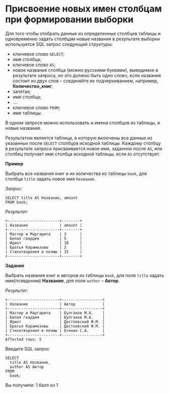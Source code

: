 # Присвоение новых имен столбцам при формировании выборки

Для того чтобы отобрать данные из определенных столбцов таблицы и одновременно задать столбцам новые названия в результате выборки используется SQL запрос следующей структуры: 

- ключевое слово `SELECT`; 
- имя столбца;
- ключевое слово `AS`; 
- новое название столбца (можно русскими буквами), выводимое в результате запроса, но это должно быть одно слово, если название состоит из двух слов – соединяйте их подчеркиванием, например, **Количество_книг**; 
- запятая; 
- имя столбца; 
- ....
- ключевое слово `FROM`; 
- имя таблицы.

В одном запросе можно использовать и имена столбцов из таблицы, и новые названия.

Результатом является таблица, в которую включены все данные из указанных после `SELECT` столбцов исходной таблицы. Каждому столбцу в результате запроса присваивается новое имя, заданное после `AS`, или столбец получает имя столбца исходной таблицы, если `AS` отсутствует.

**Пример**

Выбрать все названия книг и их количества из таблицы `book`, для столбца `title` задать новое имя `Название`.

*Запрос:*

```mysql
SELECT title AS Название, amount 
FROM book;
```

*Результат:*

```mysql
+-----------------------+--------+
| Название              | amount |
+-----------------------+--------+ 
| Мастер и Маргарита    | 3      |
| Белая гвардия         | 5      | 
| Идиот                 | 10     |
| Братья Карамазовы     | 2      |
| Стихотворения и поэмы | 15     |
+-----------------------+--------+
```

**Задание**

Выбрать названия книг и авторов из таблицы `book`, для поля `title` задать имя(псевдоним) **Название**, для поля `author` –  **Автор**.

*Результат*:

```mysql
+-----------------------+------------------+
| Название              | Автор            |
+-----------------------+------------------+
| Мастер и Маргарита    | Булгаков М.А.    |
| Белая гвардия         | Булгаков М.А.    |
| Идиот                 | Достоевский Ф.М. |
| Братья Карамазовы     | Достоевский Ф.М. |
| Стихотворения и поэмы | Есенин С.А.      |
+-----------------------+------------------+
Affected rows: 5
```

Введите SQL запрос

```mysql
SELECT 
  title AS Название, 
  author AS Автор 
FROM 
  book;
```

Вы получили: 1 балл из 1
